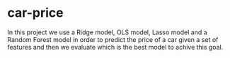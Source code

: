 # car-price
In this project we use a Ridge model, OLS model, Lasso model and a Random Forest model in order to predict the price of a car given a set of features and then we evaluate which is the best model to achive this goal.
